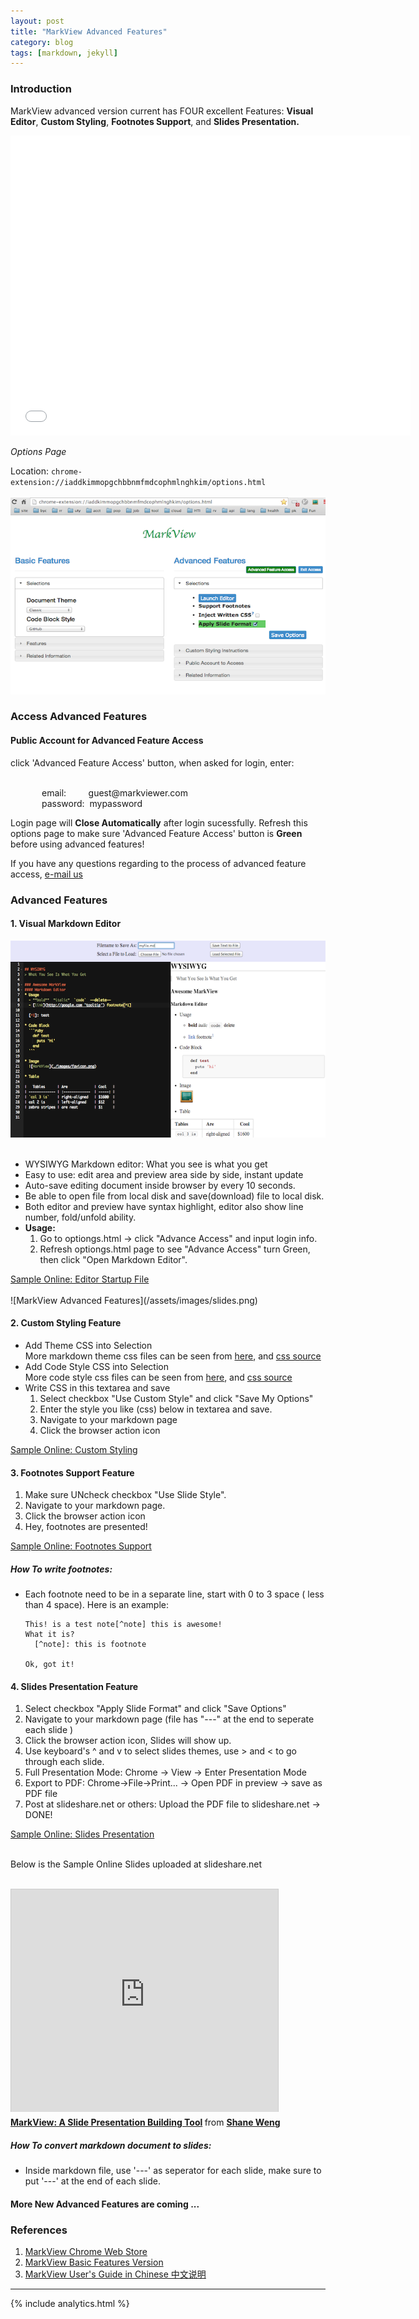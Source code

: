 ```yaml
---
layout: post
title: "MarkView Advanced Features"
category: blog
tags: [markdown, jekyll]
---
```


### Introduction
MarkView advanced version current has FOUR excellent Features: **Visual Editor**, **Custom Styling**, **Footnotes Support**, and **Slides Presentation.**  

<iframe width="640" height="480" src="//www.youtube.com/embed/1BQmsd2v-Hg" frameborder="0" allowfullscreen></iframe>

*Options Page*

Location: `chrome-extension://iaddkimmopgchbbnmfmdcophmlnghkim/options.html`  
<br/>
![MarkView Options Page](/assets/images/options.png)
<br/>

### Access Advanced Features

#### Public Account for Advanced Feature Access
<div>
  click 'Advanced Feature Access' button, when asked for login, enter:
  <br/><br/>
  <p style="margin-left: 50px">email: &nbsp;&nbsp;&nbsp;&nbsp;&nbsp;&nbsp;&nbsp;&nbsp;guest@markviewer.com<br/>
  password: &nbsp;mypassword </p>

  <p>Login page will <strong>Close Automatically</strong> after login sucessfully. Refresh this options page to make sure 'Advanced Feature Access' button is <strong>Green</strong> before using advanced features!</p>
  <p>If you have any questions regarding to the process of advanced
feature access, <a href="mailto:info.baiyunconsulting@gmail.com" >e-mail us</a></p>
</div>

### Advanced Features

#### 1. Visual Markdown Editor
![Visual Markdown Editor](/assets/images/editor-v221.png)
<br/><br/>

  - WYSIWYG Markdown editor: What you see is what you get
  - Easy to use: edit area and preview area side by side, instant update
  - Auto-save editing document inside browser by every 10 seconds.
  - Be able to open file from local disk and save(download) file to local disk.
  - Both editor and preview have syntax highlight, editor also show line number, fold/unfold ability.
  - **Usage:** 
    1. Go to optiongs.html -> click "Advance Access" and input login info. 
    2. Refresh optiongs.html page to see "Advance Access" turn Green, then click "Open Markdown Editor".

  <div><a href="http://shaneweng.com/projects/markview/tests/sample-editor.md" target="_blank">Sample Online: Editor Startup File</a>
  </div>

<br/>
![MarkView Advanced Features](/assets/images/slides.png)

<br/>

#### 2. Custom Styling Feature

  - Add Theme CSS into Selection  
    More markdown theme css files can be seen from [here](http://jasonm23.github.io/markdown-css-themes/), and [css source](https://github.com/jasonm23/markdown-css-themes) 
  - Add Code Style CSS into Selection  
    More code style css files can be seen from [here](http://highlightjs.org/static/test.html), and [css source](https://github.com/isagalaev/highlight.js)
  - Write CSS in this textarea and save
    1. Select checkbox "Use Custom Style" and click "Save My Options"
    2. Enter the style you like (css) below in textarea and save.
    3. Navigate to your markdown page
    4. Click the browser action icon

  <div>
    <a href="http://shaneweng.com/projects/markview/tests/sample-custom-style.md" target="_blank">Sample Online: Custom Styling</a>
  </div>

#### 3. Footnotes Support Feature
  1. Make sure UNcheck checkbox "Use Slide Style".
  2. Navigate to your markdown page.
  3. Click the browser action icon
  4. Hey, footnotes are presented!
  <div>
    <a href="http://shaneweng.com/projects/markview/tests/sample-footnotes.md" target="_blank">Sample Online: Footnotes Support</a>
  </div>

##### How To write footnotes:
  * Each footnote need to be in a separate line, start with 0 to 3 space ( less than 4 space).
	Here is an example:

	```
	This! is a test note[^note] this is awesome!
	What it is?  
	  [^note]: this is footnote 

	Ok, got it!
	```


#### 4. Slides Presentation Feature
  1. Select checkbox "Apply Slide Format" and click "Save Options"
  2. Navigate to your markdown page (file has "---" at the end to seperate each slide )
  3. Click the browser action icon, Slides will show up.
  4. Use keyboard's ^ and v to select slides themes, use > and < to go through each slide.
  5. Full Presentation Mode: Chrome -> View -> Enter Presentation Mode
  6. Export to PDF: Chrome->File->Print... -> Open PDF in preview ->
save as PDF file 
  7. Post at slideshare.net or others: Upload the PDF file to
slideshare.net -> DONE!

  <div>
    <a href="http://shaneweng.com/projects/markview/tests/sample-slides.md" target="_blank">Sample Online: Slides Presentation</a>
  </div>
  <br/>
  <p>Below is the Sample Online Slides uploaded at slideshare.net</P>
  <br/>
  <iframe src="http://www.slideshare.net/slideshow/embed_code/31226571"
width="427" height="356" frameborder="0" marginwidth="0"
marginheight="0" scrolling="no" style="border:1px solid #CCC;
border-width:1px 1px 0; margin-bottom:5px; max-width: 100%;"
allowfullscreen> </iframe> <div style="margin-bottom:5px"> <strong> <a
href="https://www.slideshare.net/ShaneWeng/mark-view" title="MarkView: A
Slide Presentation Building Tool" target="_blank">MarkView: A Slide
Presentation Building Tool</a> </strong> from <strong><a
href="http://www.slideshare.net/ShaneWeng" target="_blank">Shane
Weng</a></strong> </div>

##### How To convert markdown document to slides:
  - Inside markdown file, use '---' as seperator for each slide, make sure to put '---' at the end of each slide.


#### More New Advanced Features are coming ...


### References
  1. [MarkView Chrome Web Store](https://chrome.google.com/webstore/detail/markview/iaddkimmopgchbbnmfmdcophmlnghkim)  
  2. [MarkView Basic Features Version](http://shaneweng.com/blog/view-markdown-file-with-markview/)
  3. [MarkView User's Guide in Chinese 中文说明](http://shaneweng.com/blog/MarkView-Guide-in-Chinese/)

---  

{% include analytics.html %}
